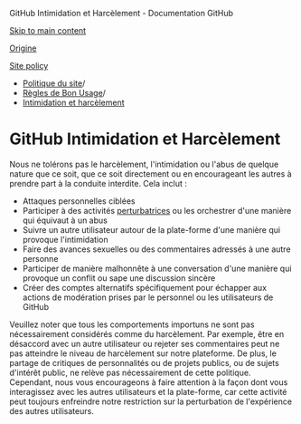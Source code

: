 GitHub Intimidation et Harcèlement - Documentation GitHub

[Skip to main content](#main-content)

[Origine](/fr)

[Site policy](/fr/site-policy)

* [Politique du site](/fr/site-policy)/
* [Règles de Bon Usage](/fr/site-policy/acceptable-use-policies)/
* [Intimidation et harcèlement](/fr/site-policy/acceptable-use-policies/github-bullying-and-harassment)

GitHub Intimidation et Harcèlement
==========

Nous ne tolérons pas le harcèlement, l'intimidation ou l'abus de quelque nature que ce soit, que ce soit directement ou en encourageant les autres à prendre part à la conduite interdite. Cela inclut :

* Attaques personnelles ciblées
* Participer à des activités [perturbatrices](/fr/site-policy/acceptable-use-policies/github-disrupting-the-experience-of-other-users) ou les orchestrer d'une manière qui équivaut à un abus
* Suivre un autre utilisateur autour de la plate-forme d'une manière qui provoque l'intimidation
* Faire des avances sexuelles ou des commentaires adressés à une autre personne
* Participer de manière malhonnête à une conversation d'une manière qui provoque un conflit ou sape une discussion sincère
* Créer des comptes alternatifs spécifiquement pour échapper aux actions de modération prises par le personnel ou les utilisateurs de GitHub

Veuillez noter que tous les comportements importuns ne sont pas nécessairement considérés comme du harcèlement. Par exemple, être en désaccord avec un autre utilisateur ou rejeter ses commentaires peut ne pas atteindre le niveau de harcèlement sur notre plateforme. De plus, le partage de critiques de personnalités ou de projets publics, ou de sujets d'intérêt public, ne relève pas nécessairement de cette politique. Cependant, nous vous encourageons à faire attention à la façon dont vous interagissez avec les autres utilisateurs et la plate-forme, car cette activité peut toujours enfreindre notre restriction sur la perturbation de l'expérience des autres utilisateurs.

